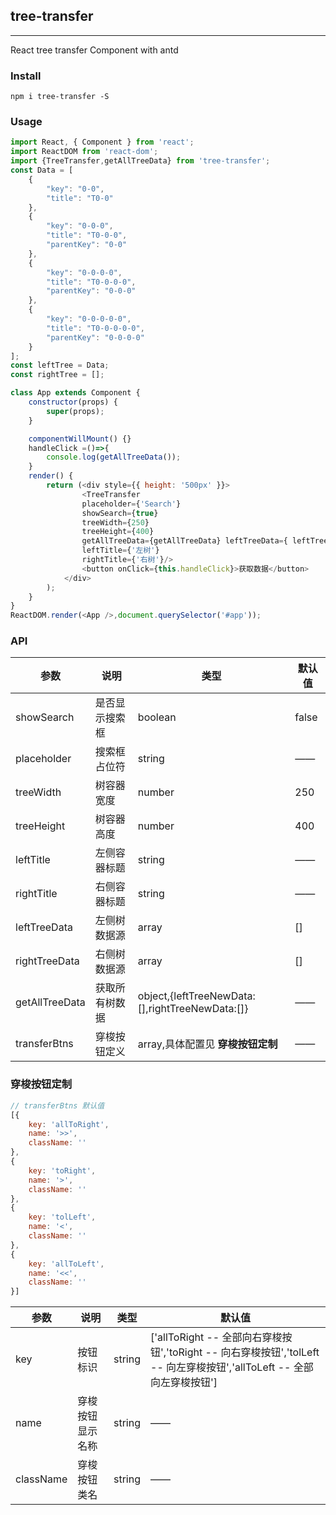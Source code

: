 ## tree-transfer
---
React tree transfer Component with antd

### Install
```
npm i tree-transfer -S
```

### Usage
```javaScript
import React, { Component } from 'react';
import ReactDOM from 'react-dom';
import {TreeTransfer,getAllTreeData} from 'tree-transfer';
const Data = [
	{
		"key": "0-0",
		"title": "T0-0"
	},
	{
		"key": "0-0-0",
		"title": "T0-0-0",
		"parentKey": "0-0"
	},
	{
		"key": "0-0-0-0",
		"title": "T0-0-0-0",
		"parentKey": "0-0-0"
	},
	{
		"key": "0-0-0-0-0",
		"title": "T0-0-0-0-0",
		"parentKey": "0-0-0-0"
	}
];
const leftTree = Data;
const rightTree = [];

class App extends Component {
	constructor(props) {
		super(props);
	}

	componentWillMount() {}
	handleClick =()=>{
		console.log(getAllTreeData());
	}
	render() {
		return (<div style={{ height: '500px' }}>
				<TreeTransfer 
				placeholder={'Search'}
				showSearch={true} 
				treeWidth={250}
				treeHeight={400}
				getAllTreeData={getAllTreeData} leftTreeData={ leftTree } rightTreeData={ rightTree} 
				leftTitle={'左树'} 
				rightTitle={'右树'}/>	
				<button onClick={this.handleClick}>获取数据</button>
			</div>
		);
	}
}
ReactDOM.render(<App />,document.querySelector('#app'));

```

### API
|参数|说明|类型|默认值
|-|-|-|-|
|showSearch|是否显示搜索框|boolean|false|
|placeholder|搜索框占位符|string|——|
|treeWidth|树容器宽度|number|250|
|treeHeight|树容器高度|number|400|
|leftTitle|左侧容器标题|string|——|
|rightTitle|右侧容器标题|string|——|
|leftTreeData|左侧树数据源|array|[]|
|rightTreeData|右侧树数据源|array|[]|
|getAllTreeData|获取所有树数据|object,{leftTreeNewData:[],rightTreeNewData:[]}|——|
|transferBtns|穿梭按钮定义|array,具体配置见 **穿梭按钮定制**|——|

### 穿梭按钮定制
```javaScript
// transferBtns 默认值
[{
	key: 'allToRight',
	name: '>>',
	className: ''
},
{
	key: 'toRight',
	name: '>',
	className: ''
},
{
	key: 'tolLeft',
	name: '<',
	className: ''
},
{
	key: 'allToLeft',
	name: '<<',
	className: ''
}]
```
|参数|说明|类型|默认值
|-|-|-|-|
|key|按钮标识|string|['allToRight -- 全部向右穿梭按钮','toRight -- 向右穿梭按钮','tolLeft -- 向左穿梭按钮','allToLeft -- 全部向左穿梭按钮']|
|name|穿梭按钮显示名称|string|——|
|className|穿梭按钮类名|string|——|